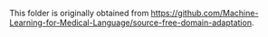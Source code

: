 This folder is originally obtained from https://github.com/Machine-Learning-for-Medical-Language/source-free-domain-adaptation.
